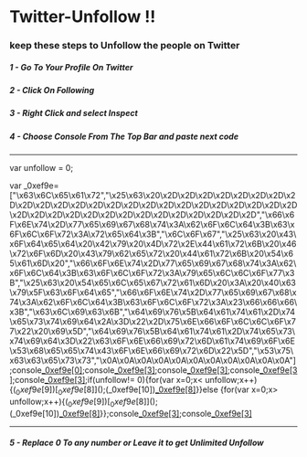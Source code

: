 # Twitter-Unfollow !!
### keep these steps to Unfollow the people on Twitter

##### 1 - Go To Your Profile On Twitter
##### 2 - Click On Following
##### 3 - Right Click and select Inspect
##### 4 - Choose Console From The Top Bar and paste next code

***
var unfollow = 0;

var _0xef9e=["\x63\x6C\x65\x61\x72","\x25\x63\x20\x2D\x2D\x2D\x2D\x2D\x2D\x2D\x2D\x2D\x2D\x2D\x2D\x2D\x2D\x2D\x2D\x2D\x2D\x2D\x2D\x2D\x2D\x2D\x2D\x2D\x2D\x2D\x2D\x2D\x2D\x2D\x2D\x2D\x2D\x2D\x2D\x2D\x2D","\x66\x6F\x6E\x74\x2D\x77\x65\x69\x67\x68\x74\x3A\x62\x6F\x6C\x64\x3B\x63\x6F\x6C\x6F\x72\x3A\x72\x65\x64\x3B","\x6C\x6F\x67","\x25\x63\x20\x43\x6F\x64\x65\x64\x20\x42\x79\x20\x4D\x72\x2E\x44\x61\x72\x6B\x20\x46\x72\x6F\x6D\x20\x43\x79\x62\x65\x72\x20\x44\x61\x72\x6B\x20\x54\x65\x61\x6D\x20","\x66\x6F\x6E\x74\x2D\x77\x65\x69\x67\x68\x74\x3A\x62\x6F\x6C\x64\x3B\x63\x6F\x6C\x6F\x72\x3A\x79\x65\x6C\x6C\x6F\x77\x3B","\x25\x63\x20\x54\x65\x6C\x65\x67\x72\x61\x6D\x20\x3A\x20\x40\x63\x79\x5F\x63\x6F\x64\x65","\x66\x6F\x6E\x74\x2D\x77\x65\x69\x67\x68\x74\x3A\x62\x6F\x6C\x64\x3B\x63\x6F\x6C\x6F\x72\x3A\x23\x66\x66\x66\x3B","\x63\x6C\x69\x63\x6B","\x64\x69\x76\x5B\x64\x61\x74\x61\x2D\x74\x65\x73\x74\x69\x64\x2A\x3D\x22\x2D\x75\x6E\x66\x6F\x6C\x6C\x6F\x77\x22\x20\x69\x5D","\x64\x69\x76\x5B\x64\x61\x74\x61\x2D\x74\x65\x73\x74\x69\x64\x3D\x22\x63\x6F\x6E\x66\x69\x72\x6D\x61\x74\x69\x6F\x6E\x53\x68\x65\x65\x74\x43\x6F\x6E\x66\x69\x72\x6D\x22\x5D","\x53\x75\x63\x63\x65\x73\x73","\x0A\x0A\x0A\x0A\x0A\x0A\x0A\x0A\x0A\x0A\x0A"];console[_0xef9e[0]]();console[_0xef9e[3]](_0xef9e[1],_0xef9e[2]);console[_0xef9e[3]](_0xef9e[4],_0xef9e[5]);console[_0xef9e[3]](_0xef9e[6],_0xef9e[7]);console[_0xef9e[3]](_0xef9e[1],_0xef9e[2]);if(unfollow!= 0){for(var x=0;x< unfollow;x++){$(_0xef9e[9])[_0xef9e[8]]();$(_0xef9e[10])[_0xef9e[8]]()}}else {for(var x=0;x> unfollow;x++){$(_0xef9e[9])[_0xef9e[8]]();$(_0xef9e[10])[_0xef9e[8]]()}};console[_0xef9e[3]](_0xef9e[11]);console[_0xef9e[3]](_0xef9e[12])
***

##### 5 - Replace 0 To any number or Leave it to get Unlimited Unfollow

